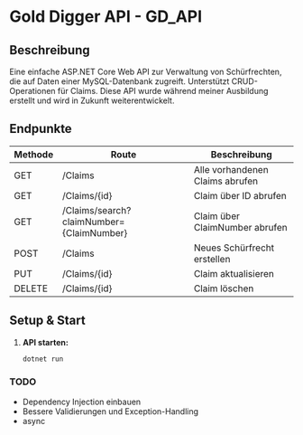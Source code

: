 ﻿# Gold Digger API - GD_API

## Beschreibung
Eine einfache ASP.NET Core Web API zur Verwaltung von Schürfrechten, die auf Daten einer MySQL-Datenbank zugreift. Unterstützt CRUD-Operationen für Claims.
Diese API wurde während meiner Ausbildung erstellt und wird in Zukunft weiterentwickelt.

## Endpunkte
| Methode | Route                                    | Beschreibung                    |
|---------|------------------------------------------|---------------------------------|
|   GET   | /Claims                                  | Alle vorhandenen Claims abrufen |
|   GET   | /Claims/{id}                             | Claim über ID abrufen           |
|   GET   | /Claims/search?claimNumber={ClaimNumber} | Claim über ClaimNumber abrufen  |
|   POST  | /Claims                                  | Neues Schürfrecht erstellen     |
|   PUT   | /Claims/{id}                             | Claim aktualisieren             |
|  DELETE | /Claims/{id}                             | Claim löschen                   |

## Setup & Start
1.	**API starten:**
	```bash
	dotnet run
 	```
### TODO
- Dependency Injection einbauen
- Bessere Validierungen und Exception-Handling
- async
